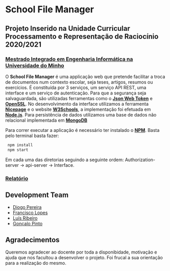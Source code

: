 # School File Manager
## Projeto Inserido na Unidade Curricular Processamento e Representação de Raciocínio 2020/2021
### [Mestrado Integrado em Engenharia Informática na Universidade do Minho](https://miei.di.uminho.pt/)


O **School File Manager** é uma applicação web que pretende facilitar a troca de documentos num contexto escolar, seja teses, artigos, resumos ou exercícios. É constituída por 3 serviços, um serviço API REST, uma interface e um serviço de autenticação. Para que a segurança seja salvaguardada, são utilizadas ferramentas como o [**Json Web Token**](https://jwt.io) e [**OpenSSL**](https://www.openssl.org/). No desenvolvimento da interface utilizamos a ferramenta [**Nicepage**](https://nicepage.com/) e o website [**W3Schools**](https://www.w3schools.com/), a implementação foi efetuada em [**Node.js**](https://nodejs.org/en/). Para persistência de dados utilizamos uma base de dados não relacional implementada em [**MongoDB**](https://www.mongodb.com/)

Para correr executar a aplicação é necessário ter instalado o [**NPM**](https://www.npmjs.com/). Basta pelo terminal basta fazer:
```cmd
 npm install
 npm start
```
Em cada uma das diretorias seguindo a seguinte ordem: Authorization-server -> api-server -> Interface.

### [Relatório](https://github.com/chico2911/School-File-Manager/tree/master/Docs/relatorio.pdf)

## Development Team

* [Diogo Pereira](https://github.com/dpereira7)
* [Francisco Lopes](https://github.com/chico2911)
* [Luís Ribeiro](https://github.com/luis1ribeiro)
* [Gonçalo Pinto](https://github.com/GRP99)

## Agradecimentos

Queremos agradecer ao docente por toda a disponibidade, motivação e ajuda que nos facultou a desenvolver o projeto. Foi frucal a sua orientação para a realização do mesmo.